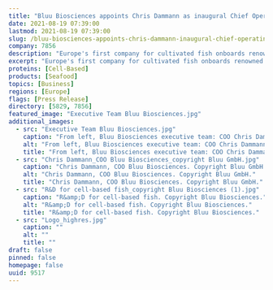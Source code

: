 ```yaml
---
title: "Bluu Biosciences appoints Chris Dammann as inaugural Chief Operating Officer"
date: 2021-08-19 07:39:00
lastmod: 2021-08-19 07:39:00
slug: /bluu-biosciences-appoints-chris-dammann-inaugural-chief-operating-officer
company: 7856
description: "Europe's first company for cultivated fish onboards renowned expert to speed up large-scale production of cultivated fish products."
excerpt: "Europe's first company for cultivated fish onboards renowned expert to speed up large-scale production of cultivated fish products."
proteins: [Cell-Based]
products: [Seafood]
topics: [Business]
regions: [Europe]
flags: [Press Release]
directory: [5829, 7856]
featured_image: "Executive Team Bluu Biosciences.jpg"
additional_images:
  - src: "Executive Team Bluu Biosciences.jpg"
    caption: "From left, Bluu Biosciences executive team: COO Chris Dammann; Co-Founder and Managing Director Dr Sebastian Rakers; Co-Founder and Managing Director Simon Fabich. Copyright Bluu GmbH."
    alt: "From left, Bluu Biosciences executive team: COO Chris Dammann; Co-Founder and Managing Director Dr Sebastian Rakers; Co-Founder and Managing Director Simon Fabich. Copyright Bluu GmbH."
    title: "From left, Bluu Biosciences executive team: COO Chris Dammann; Co-Founder and Managing Director Dr Sebastian Rakers; Co-Founder and Managing Director Simon Fabich. Copyright Bluu GmbH."
  - src: "Chris Dammann_COO Bluu Biosciences_copyright Bluu GmbH.jpg"
    caption: "Chris Dammann, COO Bluu Biosciences. Copyright Bluu GmbH."
    alt: "Chris Dammann, COO Bluu Biosciences. Copyright Bluu GmbH."
    title: "Chris Dammann, COO Bluu Biosciences. Copyright Bluu GmbH."
  - src: "R&D for cell-based fish_copyright Bluu Biosciences (1).jpg"
    caption: "R&amp;D for cell-based fish. Copyright Bluu Biosciences."
    alt: "R&amp;D for cell-based fish. Copyright Bluu Biosciences."
    title: "R&amp;D for cell-based fish. Copyright Bluu Biosciences."
  - src: "Logo_highres.jpg"
    caption: ""
    alt: ""
    title: ""
draft: false
pinned: false
homepage: false
uuid: 9517
---
```

